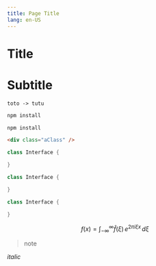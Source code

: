 ```yaml
---
title: Page Title
lang: en-US
---
```


# Title

# Subtitle

```plantuml
toto -> tutu
```

```bash
npm install
```

```sh
npm install
```

```html
<div class="aClass" />
```

```java
class Interface {

}
```

```kotlin
class Interface {

}
```

```cpp
class Interface {

}
```

```math
f(x) = \int_{-\infty}^\infty\hat f(\xi)\,e^{2 \pi i \xi x}\,d\xi
```

> note

_italic_
